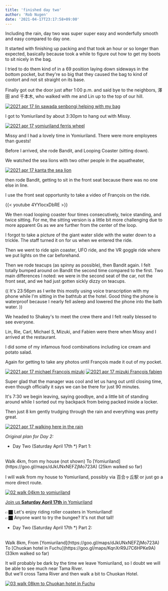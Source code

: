 ```yaml
---
title: 'finished day two'
author: 'Rob Nugen'
date: '2021-04-17T23:17:58+09:00'
---
```


Including the rain, day two was super super easy and wonderfully smooth and easy compared to day one.

It started with finishing up packing and that took an hour or so longer than expected, basically because took a while to figure out how to get my boots to sit nicely in the bag.

I tried to do them kind of in a 69 position laying down sideways in the bottom pocket, but they're so big that they caused the bag to kind of contort and not sit straight on its base.

Finally got out the door just after 1:00 p.m. and said bye to the neighbors, 澤田 and 千本木, who walked with me and Lin up to the top of our hill.

[![2021 apr 17 lin sawada senbongi helping with my bag](//b.robnugen.com/quests/walk-to-niigata/2021/en_route/day-02/thumbs/2021_apr_17_lin_sawada_senbongi_helping_with_my_bag.jpeg)](//b.robnugen.com/quests/walk-to-niigata/2021/en_route/day-02/2021_apr_17_lin_sawada_senbongi_helping_with_my_bag.jpeg)

I got to Yomiuriland by about 3:30pm to hang out with Missy.


[![2021 apr 17 yomiuriland ferris wheel](//b.robnugen.com/quests/walk-to-niigata/2021/en_route/day-02/thumbs/2021_apr_17_yomiuriland_ferris_wheel.jpeg)](//b.robnugen.com/quests/walk-to-niigata/2021/en_route/day-02/2021_apr_17_yomiuriland_ferris_wheel.jpeg)

Missy and I had a lovely time in Yomiuriland.  There were more employees than guests!

Before I arrived, she rode Bandit, and Looping Coaster (sitting down).

We watched the sea lions with two other people in the aquatheater,

[![2021 apr 17 kanta the sea lion](//b.robnugen.com/quests/walk-to-niigata/2021/en_route/day-02/thumbs/2021_apr_17_kanta_the_sea_lion.jpeg)](//b.robnugen.com/quests/walk-to-niigata/2021/en_route/day-02/2021_apr_17_kanta_the_sea_lion.jpeg)

then rode Bandit, getting to sit in the front seat because there was no one else in line.

I use the front seat opportunity to take a video of François on the ride.

{{< youtube 4YYlocxDbRE >}}

We then road looping coaster four times consecutively, twice standing, and twice sitting. For me, the sitting version is a little bit more challenging due to more apparent Gs as we are further from the center of the loop.

I forgot to take a picture of the giant water slide with the water down to a trickle. The staff turned it on for us when we entered the ride.

Then we went to ride spin coaster, UFO ride, and the VR goggle ride where we put lights on the car beforehand.

Then we rode teacups (as spinny as possible), then Bandit again.  I felt totally bumped around on Bandit the second time compared to the first.  Two main differences I noted: we were in the second seat of the car, not the front seat, and we had just gotten sickly dizzy on teacups.

(( It's 23:56pm as I write this mostly using voice transcription with my phone while I'm sitting in the bathtub at the hotel. Good thing the phone is waterproof because I nearly fell asleep and lowered the phone into the bath water. ))

We headed to Shakey's to meet the crew there and I felt really blessed to see everyone.

Lin, Rie, Carl, Michael S, Mizuki, and Fabien were there when Missy and I arrived at the restaurant.

I did some of my infamous food combinations including ice cream and potato salad.

Again for getting to take any photos until François made it out of my pocket.


[![2021 apr 17 michael François mizuki](//b.robnugen.com/quests/walk-to-niigata/2021/en_route/day-02/thumbs/2021_apr_17_michael_francois_mizuki.jpeg)](//b.robnugen.com/quests/walk-to-niigata/2021/en_route/day-02/2021_apr_17_michael_francois_mizuki.jpeg)
[![2021 apr 17 mizuki François fabien](//b.robnugen.com/quests/walk-to-niigata/2021/en_route/day-02/thumbs/2021_apr_17_mizuki_francois_fabien.jpeg)](//b.robnugen.com/quests/walk-to-niigata/2021/en_route/day-02/2021_apr_17_mizuki_francois_fabien.jpeg)

Super glad that the manager was cool and let us hang out until closing time, even though officially it says we can be there for just 90 minutes.

It's 7:30 we begin leaving, saying goodbye, and a little bit of standing around while I sorted out my backpack from being packed inside a locker.

Then just 8 km gently trudging through the rain and everything was pretty great.

[![2021 apr 17 walking here in the rain](//b.robnugen.com/quests/walk-to-niigata/2021/en_route/day-02/thumbs/2021_apr_17_walking_here_in_the_rain.jpeg)](//b.robnugen.com/quests/walk-to-niigata/2021/en_route/day-02/2021_apr_17_walking_here_in_the_rain.jpeg)

*Original plan for Day 2:*

<!-- 25 March 2021: WALK SEGMENT SEPARATOR  ===========  TO HELP ME SEE AND EDIT SEGMENT DETAILS -->
<div class="walk-segment">

* Day <span class="day_source">Two</span>
(<span class="day_date">Saturday April 17th</span> *)
Part 1:
<br>
Walk <span class="km_source">4</span>km,
from my house (not shown)
To [Yomiuriland](https://goo.gl/maps/dJkUNxNEFZjMo723A)
(<span class="km_total">25</span>km walked so far)

I will walk from my house to Yomiuriland, possibly via 百合ヶ丘駅 or just go a more direct route.

[![02 walk 04km to yomiuriland](//b.robnugen.com/quests/walk-to-niigata/2021/route_plans/thumbs/2021_mar_15_yurigaoka_to_yomiuriland.png)](https://goo.gl/maps/5LVCq4b3AAPK4ULo7)

[Join us **Saturday April 17th**
in Yomiuriland](/events/2021/04/17start-walking-to-niigata-kickoff-party/)

👉🏿 Let's enjoy riding roller coasters in Yomiuriland!
<br>👉🏿 Anyone want to try the bungee?  It's not *that* tall!

</div>
<!-- 25 March 2021: WALK SEGMENT SEPARATOR  ===========  TO HELP ME SEE AND EDIT SEGMENT DETAILS -->
<div class="walk-segment">

* Day <span class="day_source">Two</span>
(<span class="day_date">Saturday April 17th</span> *)
Part 2:
<br>
Walk <span class="km_source">8</span>km,
From [Yomiuriland](https://goo.gl/maps/dJkUNxNEFZjMo723A)
To [Chuokan hotel in Fuchu](https://goo.gl/maps/KqnXrR9J7C6HPKe9A)
(<span class="km_total">33</span>km walked so far)

It will probably be dark by the time we leave Yomiuriland,
so I doubt we will be able to see much near Tama River.  
But we'll cross Tama River and then walk a bit to Chuokan Hotel.

[![03 walk 08km to Chuokan hotel in Fuchu](//b.robnugen.com/quests/walk-to-niigata/2021/route_plans/thumbs/2021_mar_07_yomiuriland_to_chuokan_hotel.png)](https://goo.gl/maps/bWkSxvfpEYupLuzX6)

</div>
